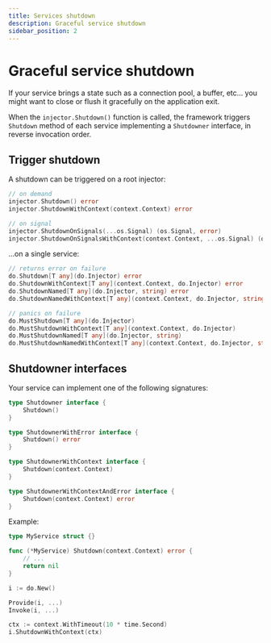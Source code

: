 ```yaml
---
title: Services shutdown
description: Graceful service shutdown
sidebar_position: 2
---
```


# Graceful service shutdown

If your service brings a state such as a connection pool, a buffer, etc... you might want to close or flush it gracefully on the application exit.

When the `injector.Shutdown()` function is called, the framework triggers `Shutdown` method of each service implementing a `Shutdowner` interface, in reverse invocation order.

## Trigger shutdown

A shutdown can be triggered on a root injector:

```go
// on demand
injector.Shutdown() error
injector.ShutdownWithContext(context.Context) error

// on signal
injector.ShutdownOnSignals(...os.Signal) (os.Signal, error)
injector.ShutdownOnSignalsWithContext(context.Context, ...os.Signal) (os.Signal, error)
```

...on a single service:

```go
// returns error on failure
do.Shutdown[T any](do.Injector) error
do.ShutdownWithContext[T any](context.Context, do.Injector) error
do.ShutdownNamed[T any](do.Injector, string) error
do.ShutdownNamedWithContext[T any](context.Context, do.Injector, string) error

// panics on failure
do.MustShutdown[T any](do.Injector)
do.MustShutdownWithContext[T any](context.Context, do.Injector)
do.MustShutdownNamed[T any](do.Injector, string)
do.MustShutdownNamedWithContext[T any](context.Context, do.Injector, string)
```

## Shutdowner interfaces

Your service can implement one of the following signatures:

```go
type Shutdowner interface {
	Shutdown()
}

type ShutdownerWithError interface {
	Shutdown() error
}

type ShutdownerWithContext interface {
	Shutdown(context.Context)
}

type ShutdownerWithContextAndError interface {
	Shutdown(context.Context) error
}
```

Example:

```go
type MyService struct {}

func (*MyService) Shutdown(context.Context) error {
    // ...
    return nil
}

i := do.New()

Provide(i, ...)
Invoke(i, ...)

ctx := context.WithTimeout(10 * time.Second)
i.ShutdownWithContext(ctx)
```
